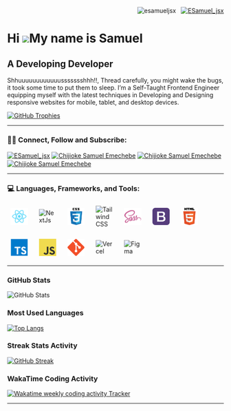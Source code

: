 <p align="right"> 
  <img src="https://komarev.com/ghpvc/?username=esamueljsx&label=Profile%20views&color=dc143c"style=flat" alt="esamueljsx" /> &nbsp
  <a href="https://twitter.com/ESamuel_jsx" target="blank">
    <img src="https://img.shields.io/twitter/follow/ESamuel_jsx?logo=twitter&style=flat&color=blueviolet" alt="ESamuel_jsx" />
  </a> 
</p>


Hi ![](https://user-images.githubusercontent.com/18350557/176309783-0785949b-9127-417c-8b55-ab5a4333674e.gif)My name is Samuel
========================================================================================================================================

A Developing Developer
----------------------------------------

Shhuuuuuuuuuuuussssssshhh!!, Thread carefully, you might wake the bugs, it took some time to put them to sleep. I’m a Self-Taught Frontend Engineer equipping myself with the latest techniques in Developing and Designing responsive websites for mobile, tablet, and desktop devices.


[![GitHub Trophies](https://github-profile-trophy.vercel.app/?username=esamueljsx&hide_border=true&theme=tokyonight&date_format=M%20j%5B%2C%20Y%5D)](https://github.com/ryo-ma/github-profile-trophy)

---

<h3 align="left">🤝🏻 Connect, Follow and Subscribe:</h3>
<p align="left">
  <a href="https://twitter.com/ESamuel_jsx" target="blank"><img align="center" src="https://img.shields.io/badge/Twitter-1DA1F2?style=for-the-badge&logo=twitter&logoColor=white" alt="ESamuel_jsx" /></a>
  <a href="https://www.linkedin.com/in/chijioke-emechebe/" target="blank"><img align="center" src="https://img.shields.io/badge/LinkedIn-0077B5?style=for-the-badge&logo=linkedin&logoColor=white" alt="Chijioke Samuel Emechebe" /></a>
  <a href="https://www.instagram.com/_sammyscorner" target="blank"><img align="center" src="https://img.shields.io/badge/Instagram-E1306C?style=for-the-badge&logo=instagram&logoColor=white" alt="Chijioke Samuel Emechebe" /></a>
  <a href="https://samandcode.hashnode.dev" target="blank"><img align="center" src="https://img.shields.io/badge/Hashnode-2563eb?style=for-the-badge&logo=hashnode&logoColor=white" alt="Chijioke Samuel Emechebe" /></a>
</p>

---

<h3 align="left">💻 Languages, Frameworks, and Tools:</h3>
<p float="left" style="
  display: flex;
  flex-wrap: wrap;
  gap: 10px;
  align-items: center;
">
  <img style="padding: 8px;" align="center" alt="ReactJs" width="40px" src="https://raw.githubusercontent.com/github/explore/80688e429a7d4ef2fca1e82350fe8e3517d3494d/topics/react/react.png"/>
  <img style="padding: 8px;" align="center" alt="NextJs" width="40px" src="https://assets.vercel.com/image/upload/v1607554385/repositories/next-js/next-logo.png"/>
  <img style="padding: 8px;" align="center" alt="CSS" width="40px" src="https://raw.githubusercontent.com/github/explore/80688e429a7d4ef2fca1e82350fe8e3517d3494d/topics/css/css.png"/>
  <img style="padding: 8px;" align="center" alt="Tailwind CSS" width="40px" src="https://avatars.githubusercontent.com/u/67109815?s=200&v=4"/>
  <img style="padding: 8px;" align="center" alt="SCSS" width="40px" src="https://raw.githubusercontent.com/devicons/devicon/master/icons/sass/sass-original.svg"/>
  <img style="padding: 8px;" align="center" alt="BootStrap" width="40px" src="https://raw.githubusercontent.com/github/explore/80688e429a7d4ef2fca1e82350fe8e3517d3494d/topics/bootstrap/bootstrap.png"/>
  <img style="padding: 8px;" align="center" alt="HTML" width="40px" src="https://raw.githubusercontent.com/github/explore/80688e429a7d4ef2fca1e82350fe8e3517d3494d/topics/html/html.png"/>
  <img style="padding: 8px;" align="center" alt="TypeScript" width="40px" src="https://raw.githubusercontent.com/devicons/devicon/master/icons/typescript/typescript-original.svg"/>
  <img style="padding: 8px;" align="center" alt="JavaScript" width="40px" src="https://raw.githubusercontent.com/github/explore/80688e429a7d4ef2fca1e82350fe8e3517d3494d/topics/javascript/javascript.png"/>
  <img style="padding: 8px;" align="center" alt="Git" width="40px" src="https://raw.githubusercontent.com/devicons/devicon/2ae2a900d2f041da66e950e4d48052658d850630/icons/git/git-original.svg"/>
  <img style="padding: 8px;" align="center" alt="Vercel" width="40px" src="https://avatars.githubusercontent.com/u/14985020?s=200&v=4"/>
  <img style="padding: 8px;" align="center" alt="Figma" width="40px" src="https://www.vectorlogo.zone/logos/figma/figma-icon.svg"/>
</p>

---

### GitHub Stats 
![GitHub Stats](https://github-readme-stats-phi-six.vercel.app/api?username=esamueljsx&show_icons=true&hide_border=true&count_private=true&theme=tokyonight)

### Most Used Languages
[![Top Langs](https://github-readme-stats.vercel.app/api/top-langs/?username=esamueljsx&hide_border=true&theme=tokyonight&layout=compact)](https://github.com/anuraghazra/github-readme-stats)

### Streak Stats Activity
[![GitHub Streak](http://github-readme-streak-stats.herokuapp.com?user=esamueljsx&hide_border=true&theme=tokyonight&date_format=M%20j%5B%2C%20Y%5D)](https://git.io/streak-stats)

### WakaTime Coding Activity
<a href="https://wakatime.com/@ed765184-e1d8-4b63-859c-8ee9774896c5" title="Data update every midnight"><img src="https://wakatime.com/badge/user/ed765184-e1d8-4b63-859c-8ee9774896c5.svg?style=for-the-badge" alt="Wakatime weekly coding activity Tracker" /></a>

---
